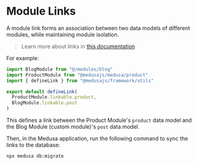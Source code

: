 # Module Links

A module link forms an association between two data models of different modules, while maintaining module isolation.

> Learn more about links in [this documentation](https://docs.medusajs.com/learn/fundamentals/module-links)

For example:

```ts
import BlogModule from "@/modules/blog"
import ProductModule from "@medusajs/medusa/product"
import { defineLink } from "@medusajs/framework/utils"

export default defineLink(
  ProductModule.linkable.product,
  BlogModule.linkable.post
)
```

This defines a link between the Product Module's `product` data model and the Blog Module (custom module)'s `post` data model.

Then, in the Medusa application, run the following command to sync the links to the database:

```bash
npx medusa db:migrate
```